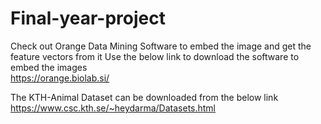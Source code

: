 # Final-year-project
Check out Orange Data Mining Software to embed the image and get the feature vectors from it
Use the below link to download the software to embed the images\
https://orange.biolab.si/

The KTH-Animal Dataset can be downloaded from the below link\
https://www.csc.kth.se/~heydarma/Datasets.html

